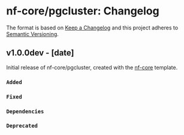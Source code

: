 # nf-core/pgcluster: Changelog

The format is based on [Keep a Changelog](https://keepachangelog.com/en/1.0.0/)
and this project adheres to [Semantic Versioning](https://semver.org/spec/v2.0.0.html).

## v1.0.0dev - [date]

Initial release of nf-core/pgcluster, created with the [nf-core](https://nf-co.re/) template.

### `Added`

### `Fixed`

### `Dependencies`

### `Deprecated`
